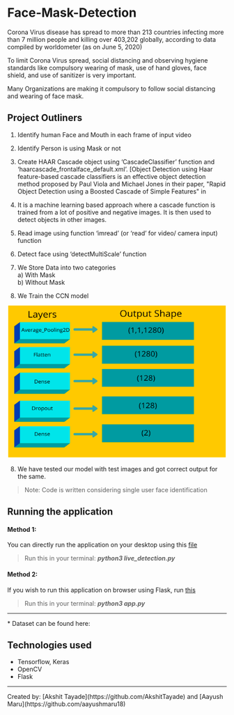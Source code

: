 # Face-Mask-Detection

<p>Corona Virus disease has spread to more than 213 countries infecting more than 7 million people and
killing over 403,202 globally, according to data compiled by worldometer (as on June 5, 2020) <br>

To limit Corona Virus spread, social distancing and observing hygiene standards like compulsory
wearing of mask, use of hand gloves, face shield, and use of sanitizer is very important. <br>

Many Organizations are making it compulsory to follow social distancing and wearing of face mask.</p>

## Project Outliners
1. Identify human Face and Mouth in each frame of input video
2. Identify Person is using Mask or not

3. Create HAAR Cascade object using ‘CascadeClassifier’ function and
‘haarcascade_frontalface_default.xml’. [Object Detection using Haar feature-based cascade
classifiers is an effective object detection method proposed by Paul Viola and Michael Jones
in their paper, &quot;Rapid Object Detection using a Boosted Cascade of Simple Features&quot; in
2001. It is a machine learning based approach where a cascade function is trained from a lot
of positive and negative images. It is then used to detect objects in other images. 

4. Read image using function ‘imread’ (or ‘read’ for video/ camera input) function

5. Detect face using ‘detectMultiScale’ function

6. We Store Data into two categories <br>
a) With Mask <br>
b) Without Mask

7. We Train the CCN model <br>
<p align='center'>
    <img alt="IMG" src="https://github.com/AkshitTayade/Face-Mask-Detection/blob/main/Screenshot%202021-03-26%20at%201.08.16%20PM.png?raw=true" width="500" height="350" />
</p>

8. We have tested our model with test images and got correct output for the same.

> Note: Code is written considering single user face identification

## Running the application
#### Method 1: <br>
You can directly run the application on your desktop using this [file](https://github.com/AkshitTayade/Face-Mask-Detection/blob/main/live_detection.py) 
>Run this in your terminal: ***python3 live_detection.py***

#### Method 2: <br>
If you wish to run this application on browser using Flask, run [this](https://github.com/AkshitTayade/Face-Mask-Detection/blob/main/app.py)
>Run this in your terminal: ***python3 app.py***

<hr>
* Dataset can be found here: 

## Technologies used
* Tensorflow, Keras
* OpenCV
* Flask

<hr>
<p>Created by: [Akshit Tayade](https://github.com/AkshitTayade) and [Aayush Maru](https://github.com/aayushmaru18)</p>
